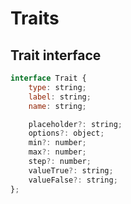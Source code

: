 # Traits

## Trait interface
```javascript
interface Trait {
    type: string;
    label: string;
    name: string;

    placeholder?: string;
    options?: object;
    min?: number;
    max?: number;
    step?: number;
    valueTrue?: string;
    valueFalse?: string;
};
```